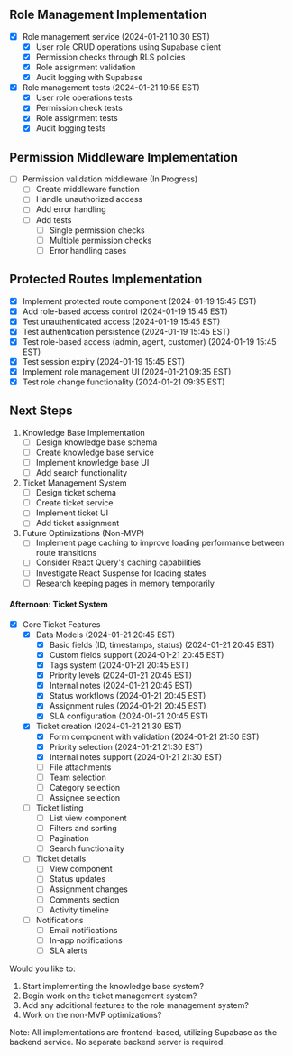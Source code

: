 ## Role Management Implementation

- [x] Role management service (2024-01-21 10:30 EST)
  - [x] User role CRUD operations using Supabase client
  - [x] Permission checks through RLS policies
  - [x] Role assignment validation
  - [x] Audit logging with Supabase

- [x] Role management tests (2024-01-21 19:55 EST)
  - [x] User role operations tests
  - [x] Permission check tests
  - [x] Role assignment tests
  - [x] Audit logging tests

## Permission Middleware Implementation

- [ ] Permission validation middleware (In Progress)
  - [ ] Create middleware function
  - [ ] Handle unauthorized access
  - [ ] Add error handling
  - [ ] Add tests
    - [ ] Single permission checks
    - [ ] Multiple permission checks
    - [ ] Error handling cases

## Protected Routes Implementation
- [x] Implement protected route component (2024-01-19 15:45 EST)
- [x] Add role-based access control (2024-01-19 15:45 EST)
- [x] Test unauthenticated access (2024-01-19 15:45 EST)
- [x] Test authentication persistence (2024-01-19 15:45 EST)
- [x] Test role-based access (admin, agent, customer) (2024-01-19 15:45 EST)
- [x] Test session expiry (2024-01-19 15:45 EST)
- [x] Implement role management UI (2024-01-21 09:35 EST)
- [x] Test role change functionality (2024-01-21 09:35 EST)

## Next Steps
1. Knowledge Base Implementation
   - [ ] Design knowledge base schema
   - [ ] Create knowledge base service
   - [ ] Implement knowledge base UI
   - [ ] Add search functionality

2. Ticket Management System
   - [ ] Design ticket schema
   - [ ] Create ticket service
   - [ ] Implement ticket UI
   - [ ] Add ticket assignment

3. Future Optimizations (Non-MVP)
   - [ ] Implement page caching to improve loading performance between route transitions
   - [ ] Consider React Query's caching capabilities
   - [ ] Investigate React Suspense for loading states
   - [ ] Research keeping pages in memory temporarily

#### Afternoon: Ticket System
- [x] Core Ticket Features
  - [x] Data Models (2024-01-21 20:45 EST)
    - [x] Basic fields (ID, timestamps, status) (2024-01-21 20:45 EST)
    - [x] Custom fields support (2024-01-21 20:45 EST)
    - [x] Tags system (2024-01-21 20:45 EST)
    - [x] Priority levels (2024-01-21 20:45 EST)
    - [x] Internal notes (2024-01-21 20:45 EST)
    - [x] Status workflows (2024-01-21 20:45 EST)
    - [x] Assignment rules (2024-01-21 20:45 EST)
    - [x] SLA configuration (2024-01-21 20:45 EST)
  - [x] Ticket creation (2024-01-21 21:30 EST)
    - [x] Form component with validation (2024-01-21 21:30 EST)
    - [x] Priority selection (2024-01-21 21:30 EST)
    - [x] Internal notes support (2024-01-21 21:30 EST)
    - [ ] File attachments
    - [ ] Team selection
    - [ ] Category selection
    - [ ] Assignee selection
  - [ ] Ticket listing
    - [ ] List view component
    - [ ] Filters and sorting
    - [ ] Pagination
    - [ ] Search functionality
  - [ ] Ticket details
    - [ ] View component
    - [ ] Status updates
    - [ ] Assignment changes
    - [ ] Comments section
    - [ ] Activity timeline
  - [ ] Notifications
    - [ ] Email notifications
    - [ ] In-app notifications
    - [ ] SLA alerts

Would you like to:
1. Start implementing the knowledge base system?
2. Begin work on the ticket management system?
3. Add any additional features to the role management system?
4. Work on the non-MVP optimizations?

Note: All implementations are frontend-based, utilizing Supabase as the backend service. No separate backend server is required. 